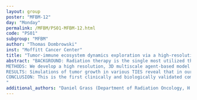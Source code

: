 ```yaml
---
layout: group
poster: "MFBM-12"
day: "Monday"
permalink: /MFBM/PS01-MFBM-12.html
code: "PS01"
subgroup: "MFBM"
author: "Thomas Dombrowski"
inst: "Moffitt Cancer Center"
title: "Tumor-immune ecosystem dynamics exploration via a high-resolution agent-based model"
abstract: "BACKGROUND: Radiation therapy is the single most utilized therapeutic agent in oncology, yet in the biology-driven medicine era, advances in radiation oncology have primarily focused on improving physical dose properties. As a result, the field of radiation oncology currently does not individualize radiation dose prescription based on the intrinsic biology of a patient’s tumor.
METHODS: We develop a high resolution, 3D multiscale agent-based model that simulates the interactions of cancer cells with antitumor immune effector T-cells and immune-inhibitory suppressor cells. The immune cells and cancer cells are treated to be on a staggered lattice, where the immune cells are located at the cell vertices and the cancer cells are located at the centroid of the 3D unit lattice. Each cell is considered as an individual agent, and their behavior at any time is determined by a stochastic decision-making process based on biological-driven mechanistic rules. The absolute numbers of effector and suppressor immune cells in conjunction with the cancer cell burden were used to define the tumor-immune ecosystem (TIES).
RESULTS: Simulations of tumor growth in various TIES reveal that in our model, the tumor-immune ecosystem yields 2 functional phenotypes: where tumors evade immune predation and where tumors are eradicated by the immune system. The immune cells are seen to dynamically move via chemokinesis with components of Brownian motion (exploration) and of directed motion toward the highest gradient of dead cancer cells (exploitation). Mechanistic rules are defined at a local and individual level to impose spatial restrictions on the immune cells and prevent immediate infiltration to the center of the tumor. The resulting movement and spatial rules lead to an emergent local immune swarming and formation of tertiary lymphoid structures. 
CONCLUSION: This is the first clinically and biologically validated computational model to simulate and predict pan-cancer response and outcomes via the perturbation of the TIES by radiotherapy. This work was supported by the NIH/NCI 1U01CA244100
"
additional_authors: "Daniel Grass (Department of Radiation Oncology, H. Lee Moffitt Cancer Center and Research Institute, Tampa, FL, USA); Javier Torres Roca (Department of Radiation Oncology, H. Lee Moffitt Cancer Center and Research Institute, Tampa, FL, USA); Shari Pilon-Thomas (Department of Immunology, H. Lee Moffitt Cancer Center and Research Institute, Tampa, FL, USA); Steven Eschrich (Department of Biostatistics and Bioinformatics, H. Lee Moffitt Cancer Center and Research Institute, Tampa, FL, USA); Heiko Enderling (Department of Integrated Mathematical Oncology, H. Lee Moffitt Cancer Center and Research Institute, Tampa, FL, USA)"
---
```

